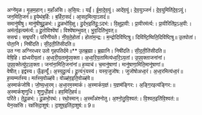 

  
अग्ने॑मृळ। मृ॒ळ॒म॒हान्। म॒हाँअ॑सि। अ॒सि॒य:। यईं॑। ई॒मा॒दे॒व॒युं। आदे॑व॒युं। दे॒व॒युञ्जनं॑। दे॒व॒युमिति॑दे॒व॒ऽयुं। जन॒मिति॒जनं॑॥ इ॒येथ॑ब॒र्हि:। ब॒र्हिरा॒सदं॑। आ॒सद॒मित्या॒ऽसदं॑॥  
समानु॑षीषु। मानु॑षीषुदू॒ळभ॑:। दू॒ळभो॑वि॒क्षु। दु॒र्दभ॒इति॑दु॒:ऽदभ॑:। वि॒क्षुप्रा॒वी:। प्रा॒वीरम॑र्त्य:। प्रा॒वीरिति॑प्र॒ऽअ॒वी:। अम॑र्त्य॒इत्यम॑र्त्य:॥ दू॒तोविश्वे॑षां। विश्वे॑षाम्भुवत्। भु॒व॒दिति॑भुवत्॥  
ससद्म॑। सद्म॒परि॑। परि॑णीयते। नी॒य॒ते॒होता॑। होता॑म॒न्द्र:। म॒न्द्रोदिवि॑ष्टिषु। दिवि॑ष्टि॒ष्विति॒दिवि॑ष्टिषु॥ उ॒तपोता॑। पोता॒नि। निषी॑दति। सी॒द॒ती॒ति॑सीदति॥  
उत ग्ना अग्निरध्वर उतो गृहपतिर्दमे॥** उ॒तब्र॒ह्मा। ब्र॒ह्मानि। निषी॑दति। सी॒द॒ती॒ति॑सीदति॥  
वेषि॒हि। ह्य॑ध्वरीय॒तां। अ॒ध्व॒री॒य॒तामु॑पव॒क्ता। अ॒ध्व॒रि॒य॒तामित्य॑ध्व॒रि॒ऽय॒तां। उ॒प॒व॒क्ताजना॑नां। उ॒प॒व॒क्तेत्यु॑प॒ऽव॒क्ता। जना॑ना॒मिति॒जना॑नां॥ ह॒व्याच॑। च॒मानु॑षाणां। मानु॑षाणा॒मिति॒मानू॑षाणां॥  
वेषीत्। इद्व॑स्य। ऊँ॒इत्यूँ॑। अ॒स्य॒दू॒त्यं॑। दू॒त्यं१॒॑यस्य॑। यस्य॒जुजो॑ष:। जुजो॑षोअध्व॒रं। अ॒ध्व॒रमित्य॑ध्व॒रं॥ ह॒व्यम्मर्त॑स्य। मर्त॑स्य॒वोळ्ह॑वे। वोळ्ह॑व॒इति॒वोळ्ह॑वे॥  
अ॒स्माकं॑जोषि। जो॒ष्य॒ध्व॒रम्। अ॒ध्व॒रम॒स्माकं॑। अ॒स्माकं॑य॒ज्ञं। य॒ज्ञम॑ङ्गिर:। अ॒ङ्गि॒रइत्य॑ङ्गिर:॥ अ॒स्माकं॑शृणुधि। शृ॒णु॒धी॒हवं॑। हव॒मिति॒हवं॑॥  
परि॑ते। ते॒दू॒ळभ॑:। दू॒ळभो॒रथ॑:। रथो॒स्मान्। अ॒स्माँअ॑श्नोतु। अ॒श्नो॒तु॒वि॒श्वत॑:। वि॒श्वत॒इति॑वि॒श्वत॑:॥ येन॒रक्ष॑सि। रक्ष॑सिदा॒शुष॑:। दा॒शुष॒इति॑दा॒शुष॑:॥ 9॥  
